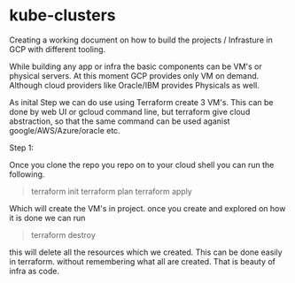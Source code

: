 # kube-clusters

Creating a working document on how to build the projects / Infrasture in GCP with different tooling.

While building any app or infra the basic components can be VM's or physical servers. At this moment GCP provides only VM on demand. Although cloud providers like Oracle/IBM provides Physicals as well.

As inital Step we can do use using Terraform create 3 VM's. This can be done by web UI or gcloud command line, but terraform give cloud abstraction, so that the same command can be used aganist google/AWS/Azure/oracle etc.

Step 1:

Once you clone the repo you repo on to your cloud shell you can run the following.

> terraform init 
> terraform plan 
> terraform apply 

Which will create the VM's in project. once you create and explored on how it is done we can run

> terraform destroy 

this will delete all the resources which we created. This can be done easily in terraform. without remembering what all are created. That is beauty of infra as code.


